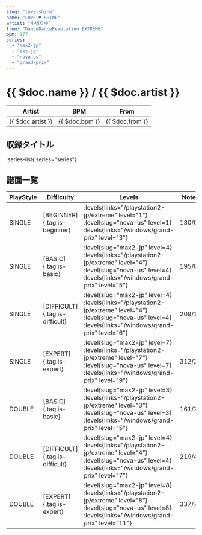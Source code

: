 ```yaml
---
slug: "love-shine"
name: "LOVE ♥ SHINE"
artist: "小坂りゆ"
from: "DanceDanceRevolution EXTREME"
bpm: 177
series:
  - "max2-jp"
  - "ext-jp"
  - "nova-us"
  - "grand-prix"
---
```


# {{ $doc.name }} / {{ $doc.artist }}

|Artist|BPM|From|
|------|---|----|
|{{ $doc.artist }}|{{ $doc.bpm }}|{{ $doc.from }}|

## 収録タイトル

:series-list{:series="series"}

## 譜面一覧

|PlayStyle|Difficulty|Levels|Notes|Movie|
|---------|----------|------|-----|-----|
|SINGLE|[BEGINNER]{.tag.is-beginner}| :levels{links="/playstation2-jp/extreme" level="1"} :level{slug="nova-us" level=1}  :levels{links="/windows/grand-prix" level="3"}|130/0||
|SINGLE|[BASIC]{.tag.is-basic}|<div class="field is-grouped is-grouped-multiline"> :level{slug="max2-jp" level=4}  :levels{links="/playstation2-jp/extreme" level="4"} :level{slug="nova-us" level=4}  :levels{links="/windows/grand-prix" level="5"}</div>|195/8||
|SINGLE|[DIFFICULT]{.tag.is-difficult}|<div class="field is-grouped is-grouped-multiline"> :level{slug="max2-jp" level=4}  :levels{links="/playstation2-jp/extreme" level="4"} :level{slug="nova-us" level=4}  :levels{links="/windows/grand-prix" level="6"}</div>|209/12||
|SINGLE|[EXPERT]{.tag.is-expert}|<div class="field is-grouped is-grouped-multiline"> :level{slug="max2-jp" level=7}  :levels{links="/playstation2-jp/extreme" level="7"} :level{slug="nova-us" level=7}  :levels{links="/windows/grand-prix" level="9"}</div>|312/21||
|DOUBLE|[BASIC]{.tag.is-basic}|<div class="field is-grouped is-grouped-multiline"> :level{slug="max2-jp" level=3}  :levels{links="/playstation2-jp/extreme" level="3"} :level{slug="nova-us" level=3}  :levels{links="/windows/grand-prix" level="5"}</div>|161/20||
|DOUBLE|[DIFFICULT]{.tag.is-difficult}|<div class="field is-grouped is-grouped-multiline"> :level{slug="max2-jp" level=4}  :levels{links="/playstation2-jp/extreme" level="4"} :level{slug="nova-us" level=4}  :levels{links="/windows/grand-prix" level="7"}</div>|219/4||
|DOUBLE|[EXPERT]{.tag.is-expert}|<div class="field is-grouped is-grouped-multiline"> :level{slug="max2-jp" level=8}  :levels{links="/playstation2-jp/extreme" level="8"} :level{slug="nova-us" level=8}  :levels{links="/windows/grand-prix" level="11"}</div>|337/7||

